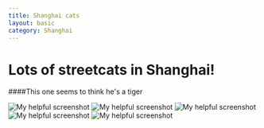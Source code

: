 ```yaml
---
title: Shanghai cats
layout: basic
category: Shanghai
---
```



Lots of streetcats in Shanghai!
===============================

####This one seems to think he's a tiger

![My helpful screenshot](http://res.cloudinary.com/djfwqxjdx/image/upload/v1412514179/cat2_oilvte.jpg)
![My helpful screenshot](http://res.cloudinary.com/djfwqxjdx/image/upload/v1412514168/cat3_lbldxj.jpg)
![My helpful screenshot](http://res.cloudinary.com/djfwqxjdx/image/upload/v1412612160/IMG_6986_pmclkf.jpg)
![My helpful screenshot](http://res.cloudinary.com/djfwqxjdx/image/upload/v1412612324/IMG_6979_mkb0si.jpg)
![My helpful screenshot](http://res.cloudinary.com/djfwqxjdx/image/upload/v1412665303/IMG_6697_spaxr2.jpg)
